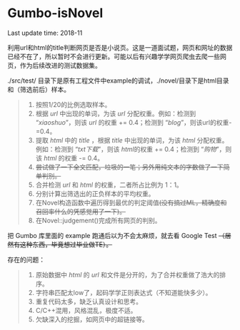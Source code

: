 # Gumbo-isNovel

Last update time: 2018-11

利用url和html的title判断网页是否是小说页。这是一道面试题，网页和网址的数据已经不在了，所以暂时不会进行更新。可能以后有兴趣学学网页爬虫去爬一些网页，作为后续改进的测试数据集。

./src/test/ 目录下是原有工程文件中example的调试，./novel/目录下是html目录和（筛选前后）样本。

> 1. 按照1/20的比例选取样本。
> 2. 根据 *url* 中出现的单词，为该 *url* 分配权重。例如：检测到 “*xiaoshuo*”，则该 *url* 的权重 += 0.4；检测到 “*blog*”，则该url的权重-=0.4。
> 3. 提取 *html* 中的 *title* ，根据 *title* 中出现的单词，为该 *html* 分配权重。例如：检测到 “*txt下载*”，则该 *html*的权重 += 0.4；检测到 “*购物*”，则该 *html* 的权重 -= 0.4。
> 4. ~~尝试做了一下全文匹配，垃圾的一笔；另外用纯文本的字数做了一下简单判别。~~
> 5. 合并检测 *url* 和 *html* 的权重，二者所占比例为 1：1。
> 6. 分别计算出筛选出的正负样本的平均权重。
> 7. 在Novel构造函数中遍历得到最优的判定阈值~~(没有搞过ML，精确度和召回率什么的凭感觉用了一下)。~~
> 8. 在Novel::judgement()完成所有网页的判别。

把 Gumbo 库里面的 example 跑通后以为不会太麻烦，就去看 Google Test ~~（居然有这种东西，毕竟想过毕业做TE）。~~ 

存在的问题：

>1. 原始数据中 *html* 的 *url* 和文件是分开的，为了合并权重做了浩大的排序。
>2. 字符串匹配太low了，起码学学正则表达式（不知道能快多少）。
>3. 重复代码太多，缺乏认真设计和思考。
>4. C/C++混用，风格混乱，极度不适。
>5. 欠缺深入的挖掘，如网页中的超链接等。

